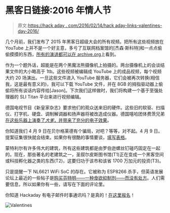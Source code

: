 # 黑客日链接:2016 年情人节

> 原文:[https://hack aday . com/2016/02/14/hack aday-links-valentines-day-2016/](https://hackaday.com/2016/02/14/hackaday-links-valentines-day-2016/)

几个月前，我们发布了 2015 年黑客日超级大会的所有视频。把所有这些视频放在 YouTube 上并不是一个好主意，多亏了互联网档案馆的[杰森·斯科特]和一点点偷偷摸摸的东西，[所有的演讲都可以在 archive.org](https://archive.org/details/2015_hackaday_supercon&tab=collection)上看到。

作为一个题外话，超能是在两个黑魔法熊摄像机上拍摄的。两台摄像机上的会谈结果文件的大小略高于 1tb。这些视频被编辑成 YouTube 上的成品视频，每个视频大约 20 场演出。一旦这些文件进入 YouTube 服务器，它们会被再次转换(相信我，这是最有意义的)，我可以下载 YouTube 文件，并在 8GB 的拇指驱动器上偷偷将所有谈话内容传给[Jason]。下次我们这样做时，我们将构建一个基于至强处理器的 SLI Titan 平台来进行视频编辑。

德国电视节目《新皇家杂志》要求他们的观众送来旧的硬件。这些旧的软驱、扫描仪、打字机、硬盘、调制解调器和扬声器将被改造成仪器。德国嘻哈团体费茨兄弟[在这些乐器上演奏了*大爹*，并带来了充分的电子效果](https://www.youtube.com/watch?v=7S5IuaKiZIY)。

你知道我们 4 月 9 日在贝尔格莱德有个骗局，对吧？等等，对不起。4 月 9 日。提案征集很快就会结束。如果你有很酷的事情要谈，[填写表格](https://docs.google.com/forms/d/1ZXdUKBkIH8slJ4DQpfA8KP2IUyFORtAqeQspN_-wqUk/viewform?c=0&w=1)。

蒙特利尔有许多伟大的建筑，所有这些建筑都是由罗伯逊螺丝钉碰巧固定在一起的。现在，那些著名的老建筑之一，圣叙尔皮斯图书馆(T1)正在变成一个黑客空间或科技孵化器之类的东西(T2)，这要归功于该市和该省 1700 万加元的投资(T3)。

只是提醒一下 NL6621 WiFi SoC 的存在。它被称为 ESP8266 杀手，但英语发展论坛上最近的一些帖子是[购买芬特明——一种食欲抑制剂——而没有处方](http://www.nl6621.net/nl6621-documentation-f1/)。人们需要信息，所以如果你有一些，请写在下面的评论里。

你知道 Hackaday 有电子邮件时事通讯吗？是真的！[在这里报名](http://eepurl.com/bQmQqD)！

![Valentines](../Images/05dbb1d7bc520a2a3cd00cccadb8a39e.png)